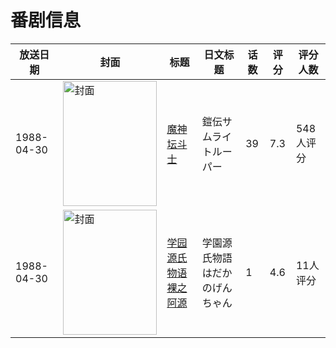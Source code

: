 # 番剧信息

|放送日期|封面|标题|日文标题|话数|评分|评分人数|
|---|---|---|---|---|---|---|
|1988-04-30|<img src="https://lain.bgm.tv/pic/cover/c/c5/b2/3621_CrZsC.jpg" alt="封面" style="width:150px;height:200px;object-fit:cover;">|[魔神坛斗士](https://bangumi.tv/subject/3621)|鎧伝サムライトルーパー|39|7.3|548人评分|
|1988-04-30|<img src="https://bangumi.tv/img/no_icon_subject.png" alt="封面" style="width:150px;height:200px;object-fit:cover;">|[学园源氏物语 裸之阿源](https://bangumi.tv/subject/111060)|学園源氏物語 はだかのげんちゃん|1|4.6|11人评分|
